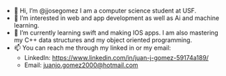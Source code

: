 - 👋 Hi, I’m @jjosegomez I am a computer science student at USF.
- 👀 I’m interested in web and app development as well as Ai and machine learning.
- 🌱 I’m currently learning swift and making IOS apps. I am also mastering my C++ data structures and my object oriented programming.
- 📫 You can reach me through my linked in or my email:
    - LinkedIn: https://www.linkedin.com/in/juan-j-gomez-59174a189/
    - Email: juanjo.gomez2000@hotmail.com

<!---
jjosegomez/jjosegomez is a ✨ special ✨ repository because its `README.md` (this file) appears on your GitHub profile.
You can click the Preview link to take a look at your changes.
--->
